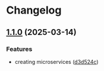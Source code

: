 # Changelog

## [1.1.0](https://github.com/PhilippP3/devops-lecture-project/compare/product-service-1.0.0...product-service-1.1.0) (2025-03-14)


### Features

* creating microservices ([d3d524c](https://github.com/PhilippP3/devops-lecture-project/commit/d3d524c8e51ab75d8d6f1d48eba829c79d930cd7))
